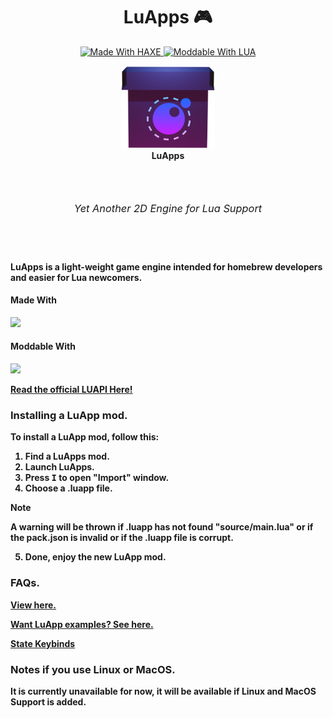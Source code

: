 <h1 align="center">LuApps 🎮</h1>
<p align="center">
  <a href="https://haxe.org/">
    <img src="https://img.shields.io/badge/-HAXE-262626.svg?logo=haxe&style=for-the-badge" alt="Made With HAXE">
  </a>
  <a href="https://www.lua.org/">
    <img src="https://img.shields.io/badge/LUA-262626?style=for-the-badge&logo=lua" alt="Moddable With LUA">
  </a>
</p>

<p align="center">
  <a href="https://github.com/NAEL2XD/LuApps">
    <img src="assets/images/icons/iconOG.png" alt="LuApps Logo" width="150">
  </a>
  <br>
  <b>LuApps</b>
  <br>
</h1>

<h3 align="center">
<br>
<b><h6>Yet Another 2D Engine for Lua Support</h6><b>
<br>
</h3>

LuApps is a light-weight game engine intended for homebrew developers and easier for Lua newcomers.

#### Made With
<img src="https://img.shields.io/badge/-HAXE-262626.svg?logo=haxe&style=for-the-badge">

#### Moddable With
<img src="https://img.shields.io/badge/LUA-262626?style=for-the-badge&logo=lua">

[Read the official LUAPI Here!](<https://github.com/NAEL2XD/LuApps/wiki/All-LUA-APIs.-(Functions,-Variables-and-Events.)>)

### Installing a LuApp mod.

To install a LuApp mod, follow this:

1. Find a LuApps mod.
2. Launch LuApps.
3. Press <kbd>I</kbd> to open "Import" window.
4. Choose a .luapp file.

> [!NOTE]
> A warning will be thrown if .luapp has not found "source/main.lua" or if the pack.json is invalid or if the .luapp file is corrupt.

5. Done, enjoy the new LuApp mod.

### FAQs.

[View here.](https://github.com/NAEL2XD/LuApps/wiki)

[Want LuApp examples? See here.](https://github.com/NAEL2XD/LuApps/wiki/LuApp-Examples)

[State Keybinds](https://github.com/NAEL2XD/LuApps/wiki/State-Keybinds)

### Notes if you use Linux or MacOS.

It is currently unavailable for now, it will be available if Linux and MacOS Support is added.